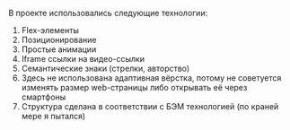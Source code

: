 В проекте использовались следующие технологии:
1) Flex-элементы
2) Позиционирование
3) Простые анимации
4) Iframe ссылки на видео-ссылки
5) Семантические знаки (стрелки, авторство)
6) Здесь не использована адаптивная вёрстка, потому не советуется изменять размер web-страницы либо открывать её через смартфоны
7) Структура сделана в соответствии с БЭМ технологией (по краней мере я пытался)